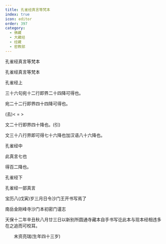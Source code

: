 ```yaml
---
title: 孔雀经真言等梵本
index: true
icon: editor
order: 397
category:
  - 佛藏
  - 大藏经
  - 经藏
  - 密教部
---
```


  孔雀经真言等梵本  

孔雀经真言等梵本  

孔雀经上  

三十六句宛十二行即界二十四降可得也。  

宛二十二行即界四十四降可得也。  

(去)< =   >  

文二十行即界四十降也。(引)  

文三十八行界即可得七十六降也加汉语八十六降也。  

孔雀经中  

此真言七也

得百二降也。  

孔雀经下  

孔雀经一部真言  

宝历八(戊寅)岁三月日令沙门王开书写焉了  

南岳金刚峰寺沙门本初密门谨志  

天保十二年辛丑秋八月廿三日以新别所圆通寺藏本自手书写讫此本与现本经相违多在之追而可校耳。  

　　末资亮瑞(生年四十三岁)  
